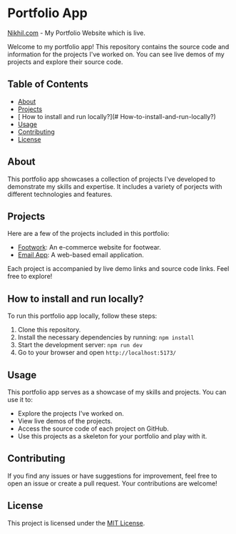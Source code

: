 # Portfolio App

[Nikhil.com](https://kinikhil.vercel.app/) - My Portfolio Website which is live.

Welcome to my portfolio app! This repository contains the source code and information for the projects I've worked on. You can see live demos of my projects and explore their source code.

## Table of Contents

- [About](#about)
- [Projects](#projects)
- [ How to install and run locally?](# How-to-install-and-run-locally?)
- [Usage](#usage)
- [Contributing](#contributing)
- [License](#license)

## About

This portfolio app showcases a collection of projects I've developed to demonstrate my skills and expertise. It includes a variety of porjects with different technologies and features.

## Projects

Here are a few of the projects included in this portfolio:

- [Footwork](https://footwork.vercel.app/): An e-commerce website for footwear.
- [Email App](https://mymail-app.netlify.app/): A web-based email application.

Each project is accompanied by live demo links and source code links. Feel free to explore!

## How to install and run locally?

To run this portfolio app locally, follow these steps:

1. Clone this repository.
2. Install the necessary dependencies by running: `npm install`
3. Start the development server: `npm run dev`
4. Go to your browser and open `http://localhost:5173/`

## Usage

This portfolio app serves as a showcase of my skills and projects. You can use it to:

- Explore the projects I've worked on.
- View live demos of the projects.
- Access the source code of each project on GitHub.
- Use this projects as a skeleton for your portfolio and play with it.

## Contributing

If you find any issues or have suggestions for improvement, feel free to open an issue or create a pull request. Your contributions are welcome!

## License

This project is licensed under the [MIT License](LICENSE).